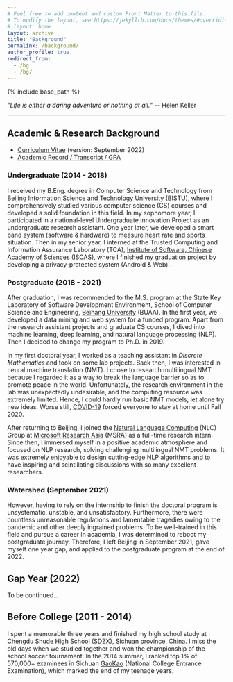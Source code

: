 ```yaml
---
# Feel free to add content and custom Front Matter to this file.
# To modify the layout, see https://jekyllrb.com/docs/themes/#overriding-theme-defaults
# layout: home
layout: archive
title: "Background"
permalink: /background/
author_profile: true
redirect_from:
  - /bg
  - /bg/
---
```


{% include base_path %}

<script src="https://polyfill.io/v3/polyfill.min.js?features=es6"></script>
<script id="MathJax-script" async src="https://cdn.jsdelivr.net/npm/mathjax@3/es5/tex-mml-chtml.js"></script>
<script>
MathJax = {
  tex: {
    inlineMath: [['$', '$']],
    processEscapes: true
  }
};
</script>

"*Life is either a daring adventure or nothing at all.*" -- Helen Keller

---

## Academic & Research Background

<!-- * [Curriculum Vitae](https://yuweiyin.github.io/cv/) ([CV PDF](https://yuweiyin.github.io/files/cv/CV-YuweiYin-Joey.pdf)) (version: July 2022) -->
* [Curriculum Vitae](https://yuweiyin.github.io/files/cv/CV-YuweiYin-Joey.pdf) (version: September 2022)
* [Academic Record / Transcript / GPA](https://yuweiyin.github.io/gpa/)

### Undergraduate (2014 - 2018)

I received my B.Eng. degree in Computer Science and Technology from [Beijing Information Science and Technology University](https://english.bistu.edu.cn/) (BISTU), where I comprehensively studied various computer science (CS) courses and developed a solid foundation in this field. In my sophomore year, I participated in a national-level Undergraduate Innovation Project as an undergraduate research assistant. One year later, we developed a smart band system (software & hardware) to measure heart rate and sports situation. Then in my senior year, I interned at the Trusted Computing and Information Assurance Laboratory (TCA), [Institute of Software, Chinese Academy of Sciences](http://english.is.cas.cn/) (ISCAS), where I finished my graduation project by developing a privacy-protected system (Android & Web).
<!-- where I finished my graduation project by developing a privacy-protected system (Android APP & website) and won an excellent award -->
<!-- One year later, we developed a smart band system (software & hardware) to measure the heart rate and sports situation and published a journal paper. -->
<!-- where I finished my graduation project (excellent award) by developing a privacy-protected system (Android APP & website) based on single sign-on (SSO) and OAuth 2.0 & OpenID Connect. -->

### Postgraduate (2018 - 2021)

After graduation, I was recommended to the M.S. program at the State Key Laboratory of Software Development Environment, School of Computer Science and Engineering, [Beihang University](https://ev.buaa.edu.cn/) (BUAA). In the first year, we developed a data mining and web system for a funded program. Apart from the research assistant projects and graduate CS courses, I dived into machine learning, deep learning, and natural language processing (NLP). Then I decided to change my program to Ph.D. in 2019.

In my first doctoral year, I worked as a teaching assistant in *Discrete Mathematics* and took on some lab projects. Back then, I was interested in neural machine translation (NMT). I chose to research multilingual NMT because I regarded it as a way to break the language barrier so as to promote peace in the world. Unfortunately, the research environment in the lab was unexpectedly undesirable, and the computing resource was extremely limited. Hence, I could hardly run basic NMT models, let alone try new ideas. Worse still, [COVID-19](https://en.wikipedia.org/wiki/COVID-19) forced everyone to stay at home until Fall 2020.

<!-- I decided to take an internship in the research group of a technology company with adequate computing resources. Then -->
After returning to Beijing, I joined the [Natural Language Computing](https://www.microsoft.com/en-us/research/group/natural-language-computing/) (NLC) Group at [Microsoft Research Asia](https://www.microsoft.com/en-us/research/lab/microsoft-research-asia/) (MSRA) as a full-time research intern. Since then, I immersed myself in a positive academic atmosphere and focused on NLP research, solving challenging multilingual NMT problems. It was extremely enjoyable to design cutting-edge NLP algorithms and to have inspiring and scintillating discussions with so many excellent researchers.

### Watershed (September 2021)

However, having to rely on the internship to finish the doctoral program is unsystematic, unstable, and unsatisfactory. Furthermore, there were countless unreasonable regulations and lamentable tragedies owing to the pandemic and other deeply ingrained problems. To be well-trained in this field and pursue a career in academia, I was determined to reboot my postgraduate journey. Therefore, I left Beijing in September 2021, gave myself one year gap, and applied to the postgraduate program at the end of 2022.

<!-- One who lived there could vividly tell how miserable the environment was. -->
<!-- To pursue careers in academia, I was determined to reboot my postgraduate journey and get a doctorate degree elsewhere, such as in America. Since Beihang University was the top target of the [Presidential Proclamation 10043](https://en.wikipedia.org/wiki/Proclamation_10043) (PP 10043), I chose to forgo the postgraduate degree there in order to have a better chance of getting the VISA and admission. -->

## Gap Year (2022)

To be continued...

## Before College (2011 - 2014)

I spent a memorable three years and finished my high school study at Chengdu Shude High School ([SDZX](http://www.sdzx.net/)), Sichuan province, China. I miss the old days when we studied together and won the championship of the school soccer tournament. In the 2014 summer, I ranked top 1% of 570,000+ examinees in Sichuan [GaoKao](https://en.wikipedia.org/wiki/Gaokao) (National College Entrance Examination), which marked the end of my teenage years.

